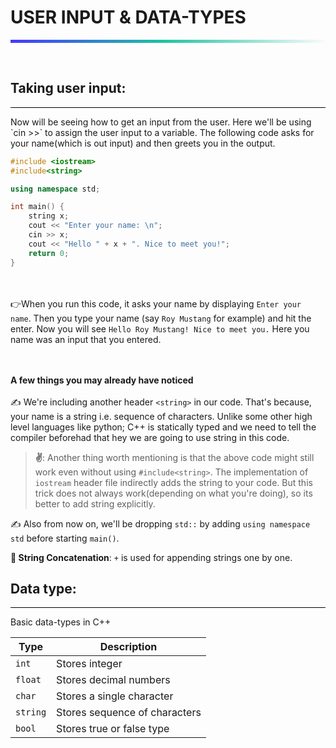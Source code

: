 # USER INPUT & DATA-TYPES
<hr style="height: 5px; border: none; background: rgb(71,55,255);
background: linear-gradient(90deg, rgba(71,55,255,1) 0%, rgba(29,195,162,1) 48%, rgba(251,251,251,1) 100%);">
<br>

## Taking user input:
<hr style="background: black">
Now will be seeing how to get an input from the user. Here we'll be using `cin >>` to assign the user input to a variable. The following code asks for your name(which is out input) and then greets you in the output.

```c++ 
#include <iostream>
#include<string>

using namespace std;

int main() {
    string x;
    cout << "Enter your name: \n";
    cin >> x; 
    cout << "Hello " + x + ". Nice to meet you!";
    return 0;
}
```
<br><br>
👉When you run this code, it asks your name by displaying `Enter your name`. Then you type your name (say `Roy Mustang` for example) and hit the enter. Now you will see `Hello Roy Mustang! Nice to meet you.` Here you name was an input that you entered.

<br><br>
**A few things you may already have noticed**
<br><br>
✍ We're including another header `<string>` in our code. That's because, your name is a string i.e. sequence of characters. Unlike some other high level languages like python; C++ is statically typed and we need to tell the compiler beforehad that hey we are  going to use string in this code.


> **✌**: Another thing worth mentioning is that the above code might still work even without using `#include<string>`.  The implementation of `iostream` header file indirectly adds the string to your code. But this trick does not always work(depending on what you're doing), so its better to add string explicitly.


✍ Also from now on, we'll be dropping `std::` by adding `using namespace std` before starting `main()`.

**🚧 String Concatenation**: `+` is used for appending strings one by one.

## Data type:
<hr style="background: black">
Basic data-types in C++

|Type| Description |
|--|--|
| `int` | Stores integer |
| `float` | Stores decimal numbers |
| `char` | Stores a single character |
| `string` | Stores sequence of characters |
| `bool` | Stores true or false type |


























